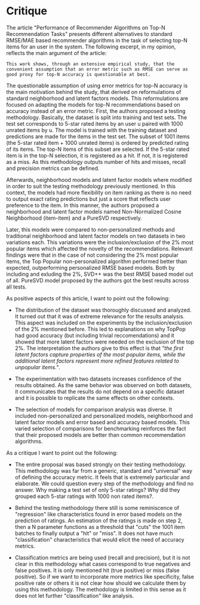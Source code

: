 # Critique

The article "Performance of Recommender Algorithms on Top-N Recommendation Tasks" presents different alternatives to standard RMSE/MAE based recommender algorithms in the task of selecting top-N items for an user in the system. The following excerpt, in my opinion, reflects the main argument of the article:

    This work shows, through an extensive empirical study, that the convenient assumption that an error metric such as RMSE can serve as good proxy for top-N accuracy is questionable at best.

The questionable assumption of using error metrics for top-N accuracy is the main motivation behind the study, that derived on reformulations of standard neighborhood and latent factors models. This reformulations are focused on adapting the models for top-N recommendations based on accuracy instead of an error metric. First, the authors proposed a testing methodology. Basically, the dataset is split into training and test sets. The test set corresponds to 5-star rated items by an user u paired with 1000 unrated items by u. The model is trained with the training dataset and predictions are made for the items in the test set. The subset of 1001 items (the 5-star rated item + 1000 unrated items) is ordered by predicted rating of its items. The top-N items of this subset are selected. If the 5-star rated item is in the top-N selection, it is registered as a hit. If not, it is registered as a miss. As this methodology outputs number of hits and misses, recall and precision metrics can be defined.

Afterwards, neighborhood models and latent factor models where modified in order to suit the testing methodology previously mentioned. In this context, the models had more flexibility on item ranking as there is no need to output exact rating predictions but just a score that reflects user preference to the item. In this manner, the authors proposed a neighborhood and latent factor models named Non-Normalized Cosine Neighborhood (item-item) and a PureSVD respectively.

Later, this models were compared to non-personalized methods and traditional neighborhood and latent factor models on two datasets in two variations each. This variations were the inclusion/exclusion of the 2% most popular items which affected the novelty of the recommendations. Relevant findings were that in the case of not considering the 2% most popular items, the Top Popular non-personalized algorithm performed better than expected, outperforming personalized RMSE based models. Both by including and exluding the 2%, SVD++ was the best RMSE based model out of all. PureSVD model proposed by the authors got the best results across all tests.

As positive aspects of this article, I want to point out the following:

- The distribution of the dataset was thoroughly discussed and analyzed. It turned out that it was of extreme relevance for the results analysis. This aspect was included on the experiments by the inclusion/exclusion of the 2% mentioned before. This led to explanations on why TopPop had good accuracy (but including trivial reccomendations) and it showed that more latent factors were needed on the exclusion of the top 2%. The interpretation the authors give to this effect is that *"the first latent factors capture properties of the most popular items, while the additional latent factors represent more refined features related to unpopular items."*.
  
- The experimentation with two datasets increases confidence of the results obtained. As the same behavior was observed on both datasets, it communicates that the results do not depend on a specific dataset and it is possible to replicate the same effects on other contexts.
  
- The selection of models for comparison analysis was diverse. It included non-personalized and personalized models, neighborhood and latent factor models and error based and accuracy based models. This varied selection of comparisons for benchmarking reinforces the fact that their proposed models are better than common recommendation algorithms.
  
As a critique I want to point out the following:

- The entire proposal was based strongly on their testing methodology. This methodology was far from a generic, standard and "universal" way of defining the accuracy metric. It feels that is extremely particular and elaborate. We could question every step of the methodology and find no answer. Why making a test set of only 5-star ratings? Why did they grouped each 5-star ratings with 1000 non rated items?.

- Behind the testing methodology there still is some reminiscence of "regression" like characteristics found in error based models on the prediction of ratings. An estimation of the ratings is made on step 2, then a N parameter functions as a threshold that "cuts" the 1001 item batches to finally output a "hit" or "miss". It does not have much "classification" characteristics that would elicit the need of accuracy metrics.

- Classification metrics are being used (recall and precision), but it is not clear in this methodology what cases correspond to true negatives and false positives. It is only mentioned hit (true positive) or miss (false positive). So if we want to incorporate more metrics like specificity, false positive rate or others it is not clear how should we calculate them by using this methodology. The methodology is limited in this sense as it does not let further "classification" like analysis.







